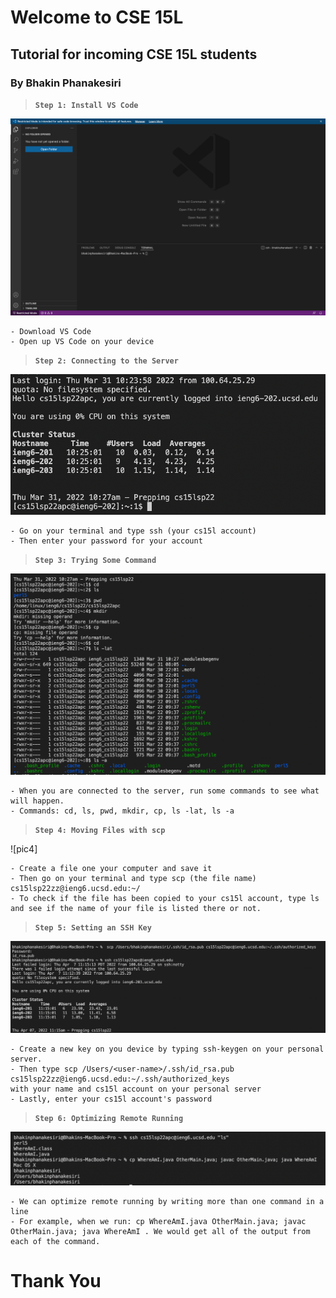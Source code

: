 # Welcome to CSE 15L
## Tutorial for incoming CSE 15L students
### By Bhakin Phanakesiri 

> **`Step 1: Install VS Code`**

![pic1](vscode.png)
```
- Download VS Code
- Open up VS Code on your device
```

> **`Step 2: Connecting to the Server`**

![pic2](connectingToServer.png)
```
- Go on your terminal and type ssh (your cs15l account)
- Then enter your password for your account
```

> **`Step 3: Trying Some Command`**

![pic3](commands.png)

```
- When you are connected to the server, run some commands to see what will happen.
- Commands: cd, ls, pwd, mkdir, cp, ls -lat, ls -a
```

> **`Step 4: Moving Files with scp`**

![pic4]

```
- Create a file one your computer and save it
- Then go on your terminal and type scp (the file name) cs15lsp22zz@ieng6.ucsd.edu:~/ 
- To check if the file has been copied to your cs15l account, type ls and see if the name of your file is listed there or not. 
```



> **`Step 5: Setting an SSH Key`**

![pic5](SSHKey.png)

```
- Create a new key on you device by typing ssh-keygen on your personal server. 
- Then type scp /Users/<user-name>/.ssh/id_rsa.pub cs15lsp22zz@ieng6.ucsd.edu:~/.ssh/authorized_keys
with your name and cs15l account on your personal server
- Lastly, enter your cs15l account's password
```

> **`Step 6: Optimizing Remote Running`**

![pic6](optimizing.png)

```
- We can optimize remote running by writing more than one command in a line
- For example, when we run: cp WhereAmI.java OtherMain.java; javac OtherMain.java; java WhereAmI . We would get all of the output from each of the command.  
```

# Thank You